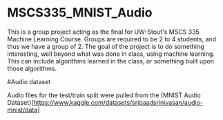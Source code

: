 # MSCS335_MNIST_Audio

This is a group project acting as the final for UW-Stout's MSCS 335 Machine Learning Course. Groups are required to be 2 to 4 students, and thus we have a group of 2. The goal of the project is to do something interesting, well beyond what was done in class, using machine learning. This can include algorithms learned in the class, or something built upon those algorithms.

#Audio dataset

Audio files for the test/train split were pulled from the (MNIST Audio Dataset)[https://www.kaggle.com/datasets/sripaadsrinivasan/audio-mnist/data]
